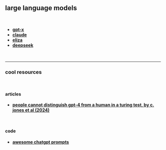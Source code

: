 ## large language models

<br>

* **[gpt-x](gpt)**
* **[claude](claude)**
* **[eliza](eliza)**
* **[deepseek](deeepsek)**

<br>

---

### cool resources

<br>

#### articles

* **[people cannot distinguish gpt-4 from a human in a turing test, by c. jones et al (2024)](https://arxiv.org/pdf/2405.08007)**

<br>

#### code

* **[awesome chatgpt prompts](https://github.com/f/awesome-chatgpt-prompts)**
